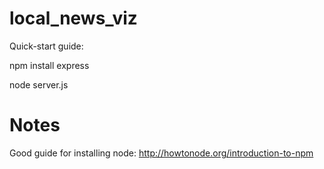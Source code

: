 local_news_viz
==============
Quick-start guide:

npm install express

node server.js

Notes
==============
Good guide for installing node: http://howtonode.org/introduction-to-npm

